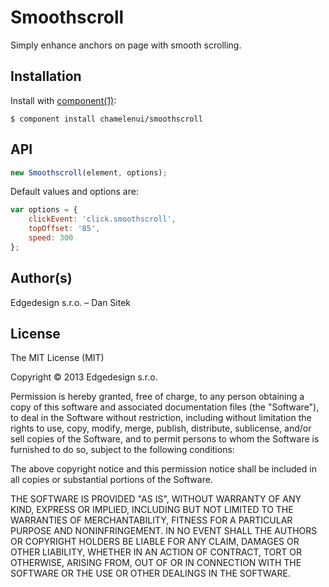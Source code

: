 
# Smoothscroll

Simply enhance anchors on page with smooth scrolling.

## Installation

  Install with [component(1)](http://component.io):

    $ component install chamelenui/smoothscroll

## API

```js
new Smoothscroll(element, options);
```

Default values and options are:

```js
var options = {
    clickEvent: 'click.smoothscroll',
	topOffset: '85',
	speed: 300
};
```

## Author(s)

Edgedesign s.r.o. – Dan Sitek

## License

The MIT License (MIT)

Copyright © 2013 Edgedesign s.r.o.

Permission is hereby granted, free of charge, to any person obtaining a copy
of this software and associated documentation files (the "Software"), to deal
in the Software without restriction, including without limitation the rights
to use, copy, modify, merge, publish, distribute, sublicense, and/or sell
copies of the Software, and to permit persons to whom the Software is
furnished to do so, subject to the following conditions:

The above copyright notice and this permission notice shall be included in
all copies or substantial portions of the Software.

THE SOFTWARE IS PROVIDED "AS IS", WITHOUT WARRANTY OF ANY KIND, EXPRESS OR
IMPLIED, INCLUDING BUT NOT LIMITED TO THE WARRANTIES OF MERCHANTABILITY,
FITNESS FOR A PARTICULAR PURPOSE AND NONINFRINGEMENT. IN NO EVENT SHALL THE
AUTHORS OR COPYRIGHT HOLDERS BE LIABLE FOR ANY CLAIM, DAMAGES OR OTHER
LIABILITY, WHETHER IN AN ACTION OF CONTRACT, TORT OR OTHERWISE, ARISING FROM,
OUT OF OR IN CONNECTION WITH THE SOFTWARE OR THE USE OR OTHER DEALINGS IN
THE SOFTWARE.
